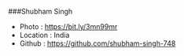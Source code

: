 ###Shubham Singh
- Photo : https://bit.ly/3mn99mr
- Location : India
- Github : https://github.com/shubham-singh-748
